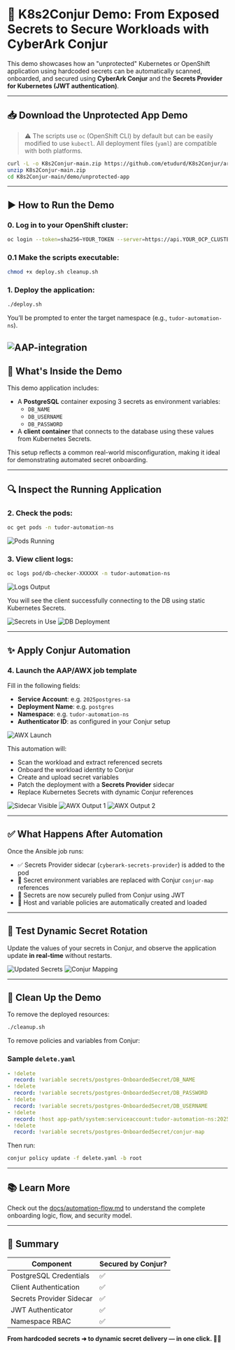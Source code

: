 # 🔐 K8s2Conjur Demo: From Exposed Secrets to Secure Workloads with CyberArk Conjur

This demo showcases how an "unprotected" Kubernetes or OpenShift application using hardcoded secrets can be automatically scanned, onboarded, and secured using **CyberArk Conjur** and the **Secrets Provider for Kubernetes (JWT authentication)**.

---

## 📥 Download the Unprotected App Demo

> ⚠️ The scripts use `oc` (OpenShift CLI) by default but can be easily modified to use `kubectl`. All deployment files (`yaml`) are compatible with both platforms.

```bash
curl -L -o K8s2Conjur-main.zip https://github.com/etudurd/K8s2Conjur/archive/refs/heads/main.zip
unzip K8s2Conjur-main.zip
cd K8s2Conjur-main/demo/unprotected-app
```

---

## ▶️ How to Run the Demo

### 0. Log in to your OpenShift cluster:

```bash
oc login --token=sha256~YOUR_TOKEN --server=https://api.YOUR_OCP_CLUSTER:6443
```

### 0.1 Make the scripts executable:

```bash
chmod +x deploy.sh cleanup.sh
```

### 1. Deploy the application:

```bash
./deploy.sh
```

You’ll be prompted to enter the target namespace (e.g., `tudor-automation-ns`).

![AAP-integration](images/uc1.png)
---

## 🧪 What's Inside the Demo

This demo application includes:

- A **PostgreSQL** container exposing 3 secrets as environment variables:
  - `DB_NAME`
  - `DB_USERNAME`
  - `DB_PASSWORD`
- A **client container** that connects to the database using these values from Kubernetes Secrets.

This setup reflects a common real-world misconfiguration, making it ideal for demonstrating automated secret onboarding.

---

## 🔍 Inspect the Running Application

### 2. Check the pods:

```bash
oc get pods -n tudor-automation-ns
```

![Pods Running](files/uc3.png)

### 3. View client logs:

```bash
oc logs pod/db-checker-XXXXXX -n tudor-automation-ns
```

![Logs Output](files/uc4.png)

You will see the client successfully connecting to the DB using static Kubernetes Secrets.

![Secrets in Use](files/uc5.png)
![DB Deployment](files/uc6.png)

---

## ✨ Apply Conjur Automation

### 4. Launch the AAP/AWX job template

Fill in the following fields:

- **Service Account**: e.g. `2025postgres-sa`
- **Deployment Name**: e.g. `postgres`
- **Namespace**: e.g. `tudor-automation-ns`
- **Authenticator ID**: as configured in your Conjur setup

![AWX Launch](files/uc7.png)

This automation will:
- Scan the workload and extract referenced secrets
- Onboard the workload identity to Conjur
- Create and upload secret variables
- Patch the deployment with a **Secrets Provider** sidecar
- Replace Kubernetes Secrets with dynamic Conjur references

![Sidecar Visible](files/uc8.png)
![AWX Output 1](files/uc9.png)
![AWX Output 2](files/uc10.png)

---

## ✅ What Happens After Automation

Once the Ansible job runs:

- ✅ Secrets Provider sidecar (`cyberark-secrets-provider`) is added to the pod
- 🔄 Secret environment variables are replaced with Conjur `conjur-map` references
- 🔐 Secrets are now securely pulled from Conjur using JWT
- 📜 Host and variable policies are automatically created and loaded

---

## 🔁 Test Dynamic Secret Rotation

Update the values of your secrets in Conjur, and observe the application update **in real-time** without restarts.

![Updated Secrets](files/uc11.png)
![Conjur Mapping](files/uc12.png)

---

## 🧹 Clean Up the Demo

To remove the deployed resources:

```bash
./cleanup.sh
```

To remove policies and variables from Conjur:

### Sample `delete.yaml`

```yaml
- !delete 
  record: !variable secrets/postgres-OnboardedSecret/DB_NAME
- !delete 
  record: !variable secrets/postgres-OnboardedSecret/DB_PASSWORD
- !delete
  record: !variable secrets/postgres-OnboardedSecret/DB_USERNAME
- !delete
  record: !host app-path/system:serviceaccount:tudor-automation-ns:2025postgres-sa
- !delete
  record: !variable secrets/postgres-OnboardedSecret/conjur-map
```

Then run:

```bash
conjur policy update -f delete.yaml -b root
```

---

## 📚 Learn More

Check out the [docs/automation-flow.md](../docs/automation-flow.md) to understand the complete onboarding logic, flow, and security model.

---

## 🎉 Summary

| Component                | Secured by Conjur? |
|-------------------------|--------------------|
| PostgreSQL Credentials  | ✅                 |
| Client Authentication   | ✅                 |
| Secrets Provider Sidecar| ✅                 |
| JWT Authenticator       | ✅                 |
| Namespace RBAC          | ✅                 |

**From hardcoded secrets ➜ to dynamic secret delivery — in one click. 🔐🚀**
